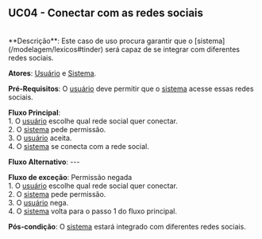 ## UC04 - Conectar com as redes sociais

<br />
**Descrição**: Este caso de uso procura garantir que o [sistema](/modelagem/lexicos#tinder) será capaz de se integrar com diferentes redes sociais.
<br />

**Atores**: [Usuário](/modelagem/lexicos#usuario) e [Sistema](/modelagem/lexicos#tinder).
<br />

**Pré-Requisitos**: O [usuário](/modelagem/lexicos#usuario) deve permitir que o [sistema](/modelagem/lexicos#tinder) acesse essas redes sociais.
<br />

**Fluxo Principal**:
<br /> 1. O [usuário](/modelagem/lexicos#usuario) escolhe qual rede social quer conectar.
<br /> 2. O [sistema](/modelagem/lexicos#tinder) pede permissão.
<br /> 3. O [usuário](/modelagem/lexicos#usuario) aceita.
<br /> 4. O [sistema](/modelagem/lexicos#tinder) se conecta com a rede social.
<br />

**Fluxo Alternativo**: ---
<br />

**Fluxo de exceção**: Permissão negada
<br /> 1. O [usuário](/modelagem/lexicos#usuario) escolhe qual rede social quer conectar.
<br /> 2. O [sistema](/modelagem/lexicos#tinder) pede permissão.
<br /> 3. O [usuário](/modelagem/lexicos#usuario) nega.
<br /> 4. O [sistema](/modelagem/lexicos#tinder) volta para o passo 1 do fluxo principal.
<br />

**Pós-condição**: O [sistema](/modelagem/lexicos#tinder) estará integrado com diferentes redes sociais.


